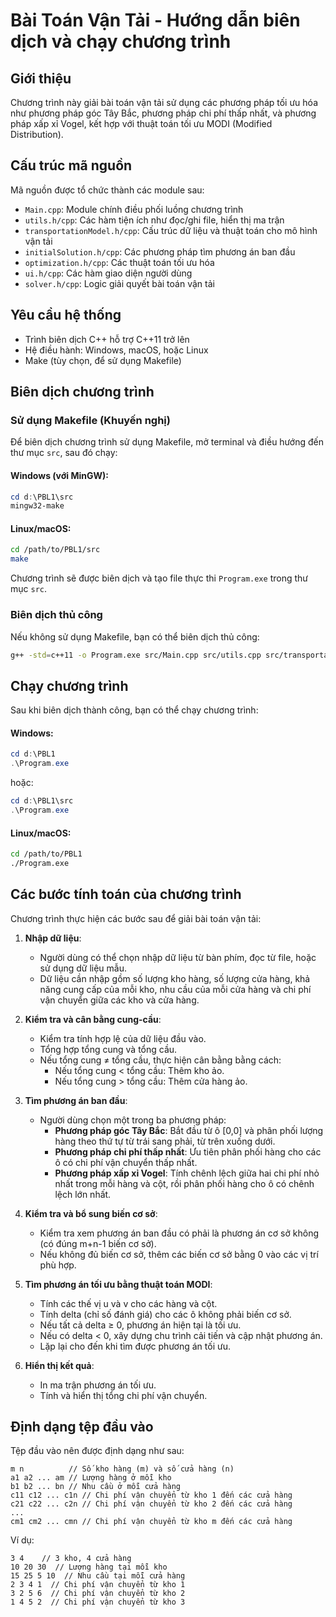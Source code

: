 # Bài Toán Vận Tải - Hướng dẫn biên dịch và chạy chương trình

## Giới thiệu
Chương trình này giải bài toán vận tải sử dụng các phương pháp tối ưu hóa như phương pháp góc Tây Bắc, phương pháp chi phí thấp nhất, và phương pháp xấp xỉ Vogel, kết hợp với thuật toán tối ưu MODI (Modified Distribution).

## Cấu trúc mã nguồn
Mã nguồn được tổ chức thành các module sau:
- `Main.cpp`: Module chính điều phối luồng chương trình
- `utils.h/cpp`: Các hàm tiện ích như đọc/ghi file, hiển thị ma trận
- `transportationModel.h/cpp`: Cấu trúc dữ liệu và thuật toán cho mô hình vận tải
- `initialSolution.h/cpp`: Các phương pháp tìm phương án ban đầu
- `optimization.h/cpp`: Các thuật toán tối ưu hóa
- `ui.h/cpp`: Các hàm giao diện người dùng
- `solver.h/cpp`: Logic giải quyết bài toán vận tải

## Yêu cầu hệ thống
- Trình biên dịch C++ hỗ trợ C++11 trở lên 
- Hệ điều hành: Windows, macOS, hoặc Linux
- Make (tùy chọn, để sử dụng Makefile)

## Biên dịch chương trình

### Sử dụng Makefile (Khuyến nghị)
Để biên dịch chương trình sử dụng Makefile, mở terminal và điều hướng đến thư mục `src`, sau đó chạy:

#### Windows (với MinGW):
```powershell
cd d:\PBL1\src
mingw32-make
```

#### Linux/macOS:
```bash
cd /path/to/PBL1/src
make
```

Chương trình sẽ được biên dịch và tạo file thực thi `Program.exe` trong thư mục `src`.

### Biên dịch thủ công
Nếu không sử dụng Makefile, bạn có thể biên dịch thủ công:

```bash
g++ -std=c++11 -o Program.exe src/Main.cpp src/utils.cpp src/transportationModel.cpp src/initialSolution.cpp src/optimization.cpp src/ui.cpp src/solver.cpp
```

## Chạy chương trình

Sau khi biên dịch thành công, bạn có thể chạy chương trình:

#### Windows:
```powershell
cd d:\PBL1
.\Program.exe
```

hoặc:
```powershell
cd d:\PBL1\src
.\Program.exe
```

#### Linux/macOS:
```bash
cd /path/to/PBL1
./Program.exe
```

## Các bước tính toán của chương trình

Chương trình thực hiện các bước sau để giải bài toán vận tải:

1. **Nhập dữ liệu**: 
   - Người dùng có thể chọn nhập dữ liệu từ bàn phím, đọc từ file, hoặc sử dụng dữ liệu mẫu.
   - Dữ liệu cần nhập gồm số lượng kho hàng, số lượng cửa hàng, khả năng cung cấp của mỗi kho, nhu cầu của mỗi cửa hàng và chi phí vận chuyển giữa các kho và cửa hàng.

2. **Kiểm tra và cân bằng cung-cầu**:
   - Kiểm tra tính hợp lệ của dữ liệu đầu vào.
   - Tổng hợp tổng cung và tổng cầu.
   - Nếu tổng cung ≠ tổng cầu, thực hiện cân bằng bằng cách:
     - Nếu tổng cung < tổng cầu: Thêm kho ảo.
     - Nếu tổng cung > tổng cầu: Thêm cửa hàng ảo.

3. **Tìm phương án ban đầu**:
   - Người dùng chọn một trong ba phương pháp:
     - **Phương pháp góc Tây Bắc**: Bắt đầu từ ô [0,0] và phân phối lượng hàng theo thứ tự từ trái sang phải, từ trên xuống dưới.
     - **Phương pháp chi phí thấp nhất**: Ưu tiên phân phối hàng cho các ô có chi phí vận chuyển thấp nhất.
     - **Phương pháp xấp xỉ Vogel**: Tính chênh lệch giữa hai chi phí nhỏ nhất trong mỗi hàng và cột, rồi phân phối hàng cho ô có chênh lệch lớn nhất.

4. **Kiểm tra và bổ sung biến cơ sở**:
   - Kiểm tra xem phương án ban đầu có phải là phương án cơ sở không (có đúng m+n-1 biến cơ sở).
   - Nếu không đủ biến cơ sở, thêm các biến cơ sở bằng 0 vào các vị trí phù hợp.

5. **Tìm phương án tối ưu bằng thuật toán MODI**:
   - Tính các thế vị u và v cho các hàng và cột.
   - Tính delta (chỉ số đánh giá) cho các ô không phải biến cơ sở.
   - Nếu tất cả delta ≥ 0, phương án hiện tại là tối ưu.
   - Nếu có delta < 0, xây dựng chu trình cải tiến và cập nhật phương án.
   - Lặp lại cho đến khi tìm được phương án tối ưu.

6. **Hiển thị kết quả**:
   - In ma trận phương án tối ưu.
   - Tính và hiển thị tổng chi phí vận chuyển.

## Định dạng tệp đầu vào

Tệp đầu vào nên được định dạng như sau:
```
m n          // Số kho hàng (m) và số cửa hàng (n)
a1 a2 ... am // Lượng hàng ở mỗi kho
b1 b2 ... bn // Nhu cầu ở mỗi cửa hàng
c11 c12 ... c1n // Chi phí vận chuyển từ kho 1 đến các cửa hàng
c21 c22 ... c2n // Chi phí vận chuyển từ kho 2 đến các cửa hàng
...
cm1 cm2 ... cmn // Chi phí vận chuyển từ kho m đến các cửa hàng
```

Ví dụ:
```
3 4    // 3 kho, 4 cửa hàng
10 20 30  // Lượng hàng tại mỗi kho
15 25 5 10  // Nhu cầu tại mỗi cửa hàng
2 3 4 1  // Chi phí vận chuyển từ kho 1
3 2 5 6  // Chi phí vận chuyển từ kho 2
1 4 5 2  // Chi phí vận chuyển từ kho 3
```
